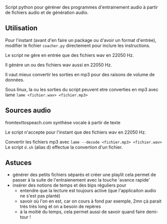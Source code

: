 Script python pour géréner des programmes d'entrainement audio à partir de fichiers audio et de génération audio.

Utilisation
-----------

Pour l'instant (avant d'en faire un package ou d'avoir un format d'entrée),
modifier le fichier `coacher.py` directement pour inclure les instructions.

Le script ne gère en entrée que des fichiers wav en 22050 Hz.

Il génère un ou des fichiers wav aussi en 22050 Hz.

Il vaut mieux convertir les sorties en mp3 pour des raisons de volume de données.

Sous linux, la ou les sorties du script peuvent etre converties en mp3 avec lame
`lame <fichier.wav> <fichier.mp3>`

Sources audio
-------------
fromtexttospeach.com synthèse vocale à partir de texte

Le script n'accepte pour l'instant que des fichiers wav en 22050 Hz.

Convertir les fichiers mp3 avec `lame --decode <fichier.mp3> <fichier.wav>`
Le script `d.sh` (alias d) effectue la convertion d'un fichier.

Astuces
-------

- générer des petits fichiers séparés et créer une playlit
  cela permet de passer à la suite de l'entraienement
  avec la touche 'avance rapide'
- insérer des notions de temps et des bips réguliers pour
  - entendre que la lecture est toujours active
    (que l'applicaiton audio ne s'est pas planté)
  - savoir où l'on en est, car on cours à fond par exemple,
    2mn çà parait très très long et on a besoin de repères
  - à la moitié du temps, cela permet aussi de savoir
    quand faire demi-tour !
